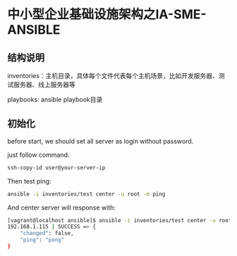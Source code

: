 # 中小型企业基础设施架构之IA-SME-ANSIBLE

## 结构说明

inventories：主机目录，具体每个文件代表每个主机场景，比如开发服务器、测试服务器、线上服务器等

playbooks: ansible playbook目录

## 初始化

before start, we should set all server as login without password.

just follow command:

```bash
ssh-copy-id user@your-server-ip

```
Then test ping:

```bash
ansible -i inventories/test center -u root -m ping
```
And center server will response with:

```bash
[vagrant@localhost ansible]$ ansible -i inventories/test center -u root -m ping
192.168.1.115 | SUCCESS => {
    "changed": false,
    "ping": "pong"
}
```
